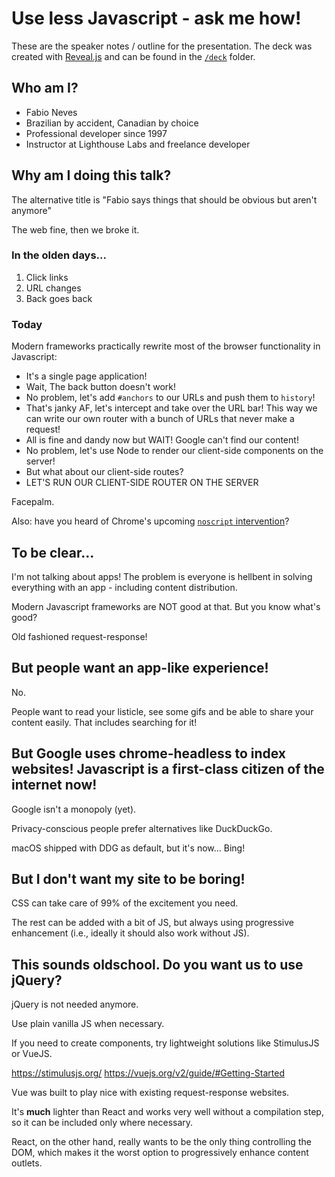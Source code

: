 # Use less Javascript - ask me how!

These are the speaker notes / outline for the presentation. The deck was created with [Reveal.js](http://lab.hakim.se/reveal-js) and can be found in the [`/deck`](deck) folder.

## Who am I?

* Fabio Neves
* Brazilian by accident, Canadian by choice
* Professional developer since 1997
* Instructor at Lighthouse Labs and freelance developer

## Why am I doing this talk?

The alternative title is "Fabio says things that should be obvious but aren't anymore"

The web fine, then we broke it.

### In the olden days...

1. Click links
2. URL changes
3. Back goes back

### Today

Modern frameworks practically rewrite most of the browser functionality in Javascript:

* It's a single page application!
* Wait, The back button doesn't work!
* No problem, let's add `#anchors` to our URLs and push them to `history`!
* That's janky AF, let's intercept and take over the URL bar! This way we can write our own router with a bunch of URLs that never make a request!
* All is fine and dandy now but WAIT! Google can't find our content!
* No problem, let's use Node to render our client-side components on the server!
* But what about our client-side routes?
* LET'S RUN OUR CLIENT-SIDE ROUTER ON THE SERVER

Facepalm.

Also: have you heard of Chrome's upcoming [`noscript` intervention](https://timkadlec.com/remembers/2018-09-06-chromes-noscript-intervention/)?

## To be clear...

I'm not talking about apps! The problem is everyone is hellbent in solving everything with an app - including content distribution.

Modern Javascript frameworks are NOT good at that. But you know what's good?

Old fashioned request-response!

## But people want an app-like experience!

No.

People want to read your listicle, see some gifs and be able to share your content easily. That includes searching for it!

## But Google uses chrome-headless to index websites! Javascript is a first-class citizen of the internet now!

Google isn't a monopoly (yet). 

Privacy-conscious people prefer alternatives like DuckDuckGo.

macOS shipped with DDG as default, but it's now... Bing!

## But I don't want my site to be boring!

CSS can take care of 99% of the excitement you need.

The rest can be added with a bit of JS, but always using progressive enhancement (i.e., ideally it should also work without JS).

## This sounds oldschool. Do you want us to use jQuery?

jQuery is not needed anymore.

Use plain vanilla JS when necessary.

If you need to create components, try lightweight solutions like StimulusJS or VueJS.

https://stimulusjs.org/
https://vuejs.org/v2/guide/#Getting-Started

Vue was built to play nice with existing request-response websites. 

It's **much** lighter than React and works very well without a compilation step, so it can be included only where necessary.

React, on the other hand, really wants to be the only thing controlling the DOM, which makes it the worst option to progressively enhance content outlets. 

